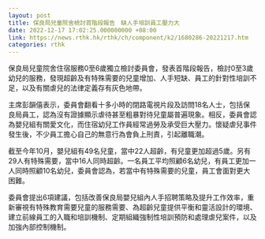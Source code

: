 ```yaml
---
layout: post
title: 保良局兒童院舍檢討首階段報告　缺人手培訓員工壓力大
date: 2022-12-17 17:02:25.000000000 +08:00
link: https://news.rthk.hk/rthk/ch/component/k2/1680286-20221217.htm
categories: rthk
---
```


保良局兒童院舍住宿服務0至6歲獨立檢討委員會，發表首階段報告，檢討0至3歲幼兒的服務，發現超齡及有特殊需要的兒童增加、人手短缺、員工的針對性培訓不足，以及有關虐兒的法律定義存有灰色地帶。 

主席彭韻僖表示，委員會翻看十多小時的閉路電視片段及訪問18名人士，包括保良局員工，認為沒有證據顯示虐待甚至粗暴對待兒童屬普遍現象。相反，委員會認為嬰兒組有關愛文化，而住宿幼兒工作員經常過勞及承受巨大壓力。懷疑虐兒事件發生後，不少員工擔心自己的無意行為會負上刑責，引起離職潮。 

截至今年10月，嬰兒組有49名兒童，當中22人超齡，有兒童更加超過5歲。另有29人有特殊需要，當中16人同時超齡。一名員工平均照顧6名幼兒，有員工更加一人同時照顧10名幼兒，委員會認為，若當中有特殊需要的兒童，員工會面對更大困難。 

委員會提出6項建議，包括改善保良局嬰兒組內人手招聘策略及提升工作效率，重新審視有特殊教育需要兒童的服務需要、為超齡兒童提供平衡和靈活設計的環境、建立前線員工的入職和培訓機制、定期組織強制性培訓預防和處理虐兒案件，以及加強內部控制機制。

